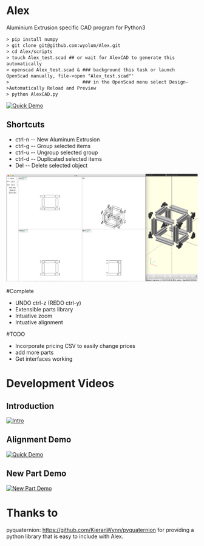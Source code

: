 # Alex
Aluminium Extrusion specific CAD program for Python3
```
> pip install numpy
> git clone git@github.com:wyolum/Alex.git
> cd Alex/scripts
> touch Alex_test.scad ## or wait for AlexCAD to generate this automatically
> openscad Alex_test.scad & ### background this task or launch OpenScad manually, file->open "Alex_test.scad"'
>                           ### in the OpenScad menu select Design->Automatically Reload and Preview
> python AlexCAD.py
```

[![Quick Demo](https://img.youtube.com/vi/mkjgiLznFwk/0.jpg)](https://www.youtube.com/watch?v=mkjgiLznFwk)

## Shortcuts
* ctrl-n -- New Aluminum Extrusion
* ctrl-g -- Group selected items
* ctrl-u -- Ungroup selected group
* ctrl-d -- Duplicated selected items
* Del    -- Delete selected object

![GitHub Logo](images/screenshot.png)

#Complete
- UNDO ctrl-z (REDO ctrl-y)
- Extensible parts library
- Intuative zoom
- Intuative alignment

#TODO
- Incorporate pricing CSV to easily change prices
- add more parts
- Get interfaces working

# Development Videos
## Introduction 
[![Intro](https://img.youtube.com/vi/FModxybh0cM/0.jpg)](https://www.youtube.com/watch?v=FModxybh0cM)
## Alignment Demo
[![Quick Demo](https://img.youtube.com/vi/UnlkdmXvXzY/0.jpg)](https://www.youtube.com/watch?v=UnlkdmXvXzY)
## New Part Demo
[![New Part Demo](https://img.youtube.com/vi/-pqmj2yvioE/0.jpg)](https://youtu.be/-pqmj2yvioE)


# Thanks to
pyquaternion: https://github.com/KieranWynn/pyquaternion for providing a python library that is easy to include with Alex.
